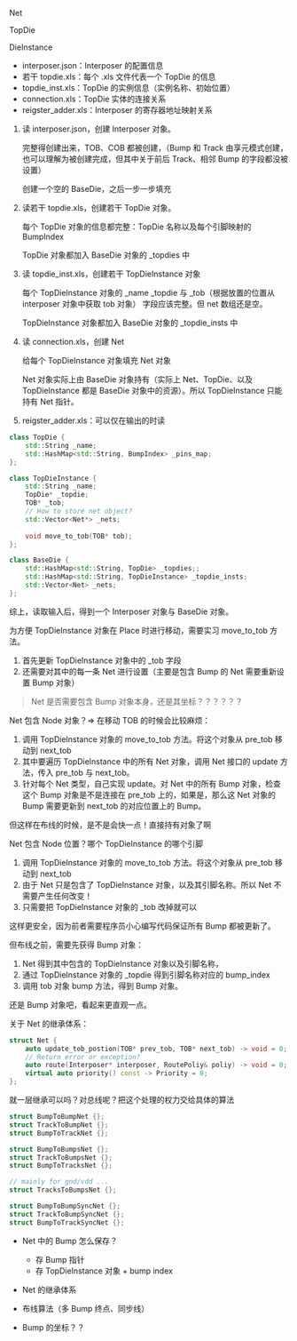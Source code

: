 Net 

TopDie

DieInstance



- interposer.json：Interposer 的配置信息
- 若干 topdie.xls：每个 .xls 文件代表一个 TopDie 的信息
- topdie_inst.xls：TopDie 的实例信息（实例名称、初始位置）
- connection.xls：TopDie 实体的连接关系
- reigster_adder.xls：Interposer 的寄存器地址映射关系



1. 读 interposer.json，创建 Interposer 对象。

   完整得创建出来，TOB、COB 都被创建，（Bump 和 Track 由享元模式创建，也可以理解为被创建完成，但其中关于前后 Track、相邻 Bump 的字段都没被设置）

   创建一个空的 BaseDie，之后一步一步填充

2. 读若干 topdie.xls，创建若干 TopDie 对象。

   每个 TopDie 对象的信息都完整：TopDie 名称以及每个引脚映射的 BumpIndex

   TopDie 对象都加入 BaseDie 对象的 _topdies 中

3. 读 topdie_inst.xls，创建若干 TopDieInstance 对象

   每个 TopDieInstance 对象的 _name _topdie 与 _tob（根据放置的位置从 interposer 对象中获取 tob 对象） 字段应该完整。但 net 数组还是空。

   TopDieInstance  对象都加入 BaseDie 对象的 _topdie_insts 中

4. 读 connection.xls，创建 Net

   给每个 TopDieInstance 对象填充 Net 对象

   Net 对象实际上由 BaseDie 对象持有（实际上 Net、TopDie、以及 TopDieInstance 都是 BaseDie 对象中的资源）。所以 TopDieInstance 只能持有 Net 指针。

5. reigster_adder.xls：可以仅在输出的时读



````c++
class TopDie {
	std::String _name;
    std::HashMap<std::String, BumpIndex> _pins_map;
};

class TopDieInstance {
    std::String _name;
	TopDie* _topdie;
    TOB* _tob;
    // How to store net object?
    std::Vector<Net*> _nets; 
    
    void move_to_tob(TOB* tob);
};

class BaseDie {
	std::HashMap<std::String, TopDie> _topdies;;
    std::HashMap<std::String, TopDieInstance> _topdie_insts;
    std::Vector<Net> _nets;
};
````



综上，读取输入后，得到一个 Interposer 对象与 BaseDie 对象。



为方便 TopDieInstance 对象在 Place 时进行移动，需要实习 move_to_tob 方法。

1. 首先更新 TopDieInstance 对象中的 _tob 字段
2. 还需要对其中的每一条 Net 进行设置（主要是包含 Bump 的 Net 需要重新设置 Bump 对象）

> Net 是否需要包含 Bump 对象本身，还是其坐标？？？？？？

Net 包含 Node 对象？=> 在移动 TOB 的时候会比较麻烦：

1. 调用 TopDieInstance 对象的 move_to_tob 方法。将这个对象从 pre_tob 移动到 next_tob
2. 其中要遍历 TopDieInstance 中的所有 Net 对象，调用 Net 接口的 update 方法，传入 pre_tob 与 next_tob。
3. 针对每个 Net 类型，自己实现 update。对 Net 中的所有 Bump 对象，检查这个 Bump 对象是不是连接在 pre_tob 上的，如果是，那么这 Net 对象的 Bump 需要更新到 next_tob 的对应位置上的 Bump。

但这样在布线的时候，是不是会快一点！直接持有对象了啊

Net 包含 Node 位置？哪个 TopDieInstance 的哪个引脚

1. 调用 TopDieInstance 对象的 move_to_tob 方法。将这个对象从 pre_tob 移动到 next_tob
2. 由于 Net 只是包含了 TopDieInstance 对象，以及其引脚名称。所以 Net 不需要产生任何改变！
3. 只需要把 TopDieInstance 对象的 _tob 改掉就可以


这样更安全，因为前者需要程序员小心编写代码保证所有 Bump 都被更新了。

但布线之前，需要先获得 Bump 对象：

1. Net 得到其中包含的 TopDieInstance 对象以及引脚名称，
2. 通过 TopDieInstance 对象的 _topdie 得到引脚名称对应的 bump_index
3. 调用 tob 对象 bump 方法，得到 Bump 对象。  

还是 Bump 对象吧，看起来更直观一点。



关于 Net 的继承体系：

```c++
struct Net {
	auto update_tob_postion(TOB* prev_tob, TOB* next_tob) -> void = 0;
    // Return error or exception?
    auto route(Interposer* interposer, RoutePoliy& poliy) -> void = 0;
    virtual auto priority() const -> Priority = 0;
};
```

就一层继承可以吗？对总线呢？把这个处理的权力交给具体的算法

````c++
struct BumpToBumpNet {};
struct TrackToBumpNet {};
struct BumpToTrackNet {};

struct BumpToBumpsNet {};
struct TrackToBumpsNet {};
struct BumpToTracksNet {};

// mainly for gnd/vdd ...
struct TracksToBumpsNet {};

struct BumpToBumpSyncNet {};
struct TrackToBumpSyncNet {};
struct BumpToTrackSyncNet {};
````





- Net 中的 Bump 怎么保存？
  - 存 Bump 指针
  - 存 TopDieInstance 对象 + bump index
- Net 的继承体系
- 布线算法（多 Bump 终点、同步线）

- Bump 的坐标？？